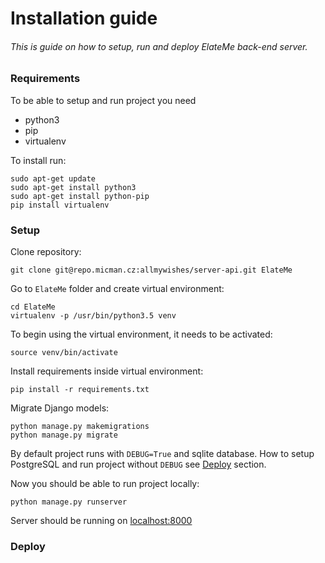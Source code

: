 # Installation guide

###### This is guide on how to setup, run and deploy ElateMe back-end server.

### Requirements
To be able to setup and run project you need

* python3
* pip
* virtualenv

To install run:

    sudo apt-get update
    sudo apt-get install python3
    sudo apt-get install python-pip
    pip install virtualenv

### Setup

Clone repository:

    git clone git@repo.micman.cz:allmywishes/server-api.git ElateMe

Go to `ElateMe` folder and create virtual environment:

    cd ElateMe
    virtualenv -p /usr/bin/python3.5 venv

To begin using the virtual environment, it needs to be activated:

    source venv/bin/activate

Install requirements inside virtual environment:

    pip install -r requirements.txt

Migrate Django models:

    python manage.py makemigrations
    python manage.py migrate

By default project runs with `DEBUG=True` and sqlite database.
How to setup PostgreSQL and run project without `DEBUG` see [Deploy](#deploy) section.

Now you should be able to run project locally:

    python manage.py runserver

Server should be running on [localhost:8000](http://localhost:8000)

### Deploy